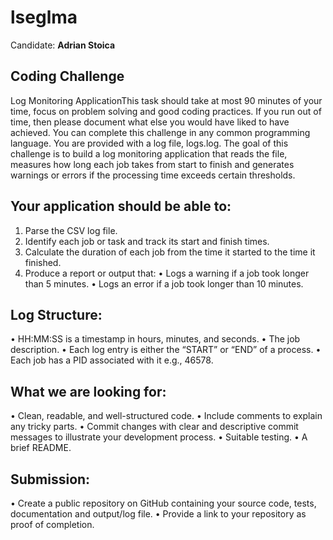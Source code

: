 # lseglma
Candidate: **Adrian Stoica**

## Coding Challenge
 Log Monitoring ApplicationThis task should take at most 90 minutes of your time, focus on problem solving and good
coding practices. If you run out of time, then please document what else you would have liked
to have achieved. You can complete this challenge in any common programming language.
You are provided with a log file, logs.log. The goal of this challenge is to build a log monitoring
application that reads the file, measures how long each job takes from start to finish and
generates warnings or errors if the processing time exceeds certain thresholds.

## Your application should be able to:
1. Parse the CSV log file.
2. Identify each job or task and track its start and finish times.
3. Calculate the duration of each job from the time it started to the time it finished.
4. Produce a report or output that:
• Logs a warning if a job took longer than 5 minutes.
• Logs an error if a job took longer than 10 minutes.

## Log Structure:
• HH:MM:SS is a timestamp in hours, minutes, and seconds.
• The job description.
• Each log entry is either the “START” or “END” of a process.
• Each job has a PID associated with it e.g., 46578.

## What we are looking for:
• Clean, readable, and well-structured code.
• Include comments to explain any tricky parts.
• Commit changes with clear and descriptive commit messages to illustrate your
development process.
• Suitable testing.
• A brief README.

## Submission:
• Create a public repository on GitHub containing your source code, tests, documentation
and output/log file.
• Provide a link to your repository as proof of completion.
